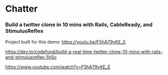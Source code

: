 # Chatter

### Build a twitter clone in 10 mins with Rails, CableReady, and StimulusReflex

Project built for this demo: https://youtu.be/F5hA79vKE_E

https://dev.to/codefund/build-a-real-time-twitter-clone-10-mins-with-rails-and-stimulusreflex-5h5c

https://www.youtube.com/watch?v=F5hA79vKE_E
